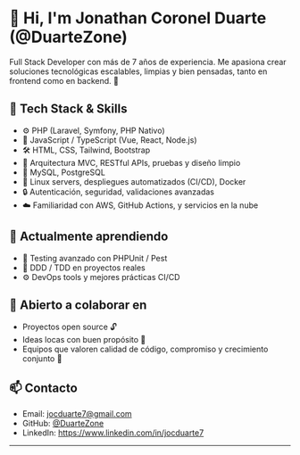 # 👋 Hi, I'm Jonathan Coronel Duarte (@DuarteZone)

Full Stack Developer con más de 7 años de experiencia. Me apasiona crear soluciones tecnológicas escalables, limpias y bien pensadas, tanto en frontend como en backend. 🚀

## 💼 Tech Stack & Skills

- ⚙️  PHP (Laravel, Symfony, PHP Nativo)
- 🎨  JavaScript / TypeScript (Vue, React, Node.js)
- 🛠️  HTML, CSS, Tailwind, Bootstrap
- 🧠  Arquitectura MVC, RESTful APIs, pruebas y diseño limpio
- 🐘  MySQL, PostgreSQL
- 🐧  Linux servers, despliegues automatizados (CI/CD), Docker
- 🔒  Autenticación, seguridad, validaciones avanzadas
- ☁️  Familiaridad con AWS, GitHub Actions, y servicios en la nube

## 🌱 Actualmente aprendiendo

- 🧩 Testing avanzado con PHPUnit / Pest
- 🧪 DDD / TDD en proyectos reales
- ⚙️ DevOps tools y mejores prácticas CI/CD

## 🤝 Abierto a colaborar en

- Proyectos open source 🔓
- Ideas locas con buen propósito 🧠
- Equipos que valoren calidad de código, compromiso y crecimiento conjunto 💙

## 📫 Contacto

- Email: jocduarte7@gmail.com
- GitHub: [@DuarteZone](https://github.com/DuarteZone)
- LinkedIn: https://www.linkedin.com/in/jocduarte7

---

